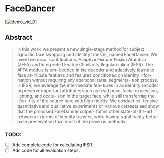 # FaceDancer
[![demo_vid_0](133_to_4.gif)]
## Abstract
>In this work, we present a new single-stage method for
>subject agnostic face swapping and identity transfer, named
>FaceDancer. We have two major contributions: Adaptive
>Feature Fusion Attention (AFFA) and Interpreted Feature
>Similarity Regularization (IFSR). The AFFA module is em-
>bedded in the decoder and adaptively learns to fuse at-
>tribute features and features conditioned on identity infor-
>mation without requiring any additional facial segmenta-
>tion process. In IFSR, we leverage the intermediate fea-
>tures in an identity encoder to preserve important attributes
>such as head pose, facial expression, lighting, and occlu-
>sion in the target face, while still transferring the iden-
>tity of the source face with high fidelity. We conduct ex-
>tensive quantitative and qualitative experiments on various
>datasets and show that the proposed FaceDancer outper-
>forms other state-of-the-art networks in terms of identity
>transfer, while having significantly better pose preservation
>than most of the previous methods.
### TODO:
- [ ] Add complete code for calculating IFSR.
- [ ] Add code for all evaluation steps.
